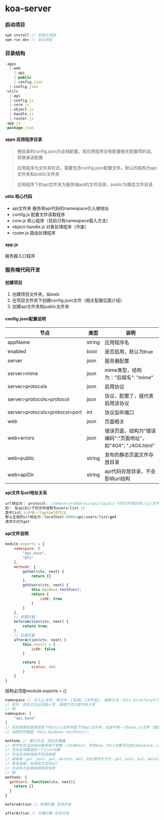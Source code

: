 # koa-server

### 启动项目

``` javascript
npm install // 初始化项目
npm run dev // 启动项目
```

### 目录结构

``` javascript
-apps
  |-web 
    |-api 
    |-public 
    |-config.json 
  |-config.json 
-utils 
  |-api 
  |-config.js 
  |-core.js 
  |-object.js
  |-handle.js 
  |-router.js 
-app.js 
-package.json
```

#### apps 应用程序目录

> <p>根目录的config.json为全局配置，若应用程序没有配置相关配置项的话，将继承该配置</p>
> <p>应用程序为文件夹形式，需要包含config.json配置文件。默认的结构为api文件夹和public文件夹</p>
> <p>应用程序下的api文件夹为服务端api的文件目录，public为静态文件目录</p>

#### utils 核心代码

* api文件夹 服务带api代码的namespace引入根地址
* config.js 配置文件读取程序
* core.js 核心程序（目前只有namespace载入方法）
* object-handle.js 对象处理程序（作废）
* router.js 路由处理程序

#### app.js

服务器入口程序

### 服务端代码开发

#### 创建项目

1. 创建项目文件夹，如web
2. 在项目文件夹下创建config.json文件（相关配置后面介绍）
3. 创建api文件夹和public文件夹

#### config.json配置说明

| 节点                           | 类型   | 说明                                                 |
|--------------------------------|--------|------------------------------------------------------|
| appName                        | string | 应用程序名                                            |
| enabled                        | bool   | 是否启用，默认为true                                    |
| server                         | json   | 服务器配置                                            |
| server>mime                    | json   | mime类型，结构为："后缀名": "mime"                       |
| server>protocols               | json   | 启用协议                                              |
| server>protocols>protocol      | json   | 协议，配置了，就代表启用该协议                             |
| server>protocols>protocol>port | int    | 协议监听端口                                           |
| web                            | json   | 页面相关                                              |
| web>errors                     | json   | 错误页面，结构为"错误编码":"页面地址"，如"404": "./404.html" |
| web>public                     | string | 发布的静态页面文件存放目录                               |
| web>apiDir                     | string | api代码存放目录，不会影响url结构                          |

#### api文件与url地址关系

``` javascript
url地址为： protocol: //webserverAddress/api/{apiDir下的文件或目录}/{js文件中的方法名}
如： 在apiDir下的文件结构为users/list.js
其中list.js中有一个getGet的方法
那么生成的url地址为：localhost:8000/api/users/list/get
请求方式为get
```

#### api文件说明

``` javascript
module.exports = {
    namespace: [
        "api.base",
        "@fs"
    ],
    methods: {
        getGet(ctx, next) {
            return {}
        },
        getUsers(ctx, next) {
            this.ApiBase.testFun();
            return {
                isOK: true
            }
        }
    },
    // 前置拦截
    beforeAction(ctx, next) {
        return true;
    },
    // 后置拦截
    afterAction(ctx, next) {
        this.result = {
            isOK: false
        }

        return {
            status: 404
        }
    }
}
```

结构必须是module.exports = {}

``` javascript
namespace // 引入js文件，格式为：{目录}.{文件名}, 调用方法：this.DirectoryFilename.customFunction()
// 其中：命名方式必须是小写，调用方式为首字母大写
// 例
namespace: [
    "api.base"
]
// 实际调用的是根目录下的utils文件夹底下的api文件夹，在其中有一个base.js文件（里面有一个testFunc方法）
// 调用的时候是：this.ApiBase.testFunc();
```

``` javascript
methods // 接口方法，将向外暴露
// 其中的方法会自动接受两个参数：ctx和next，参考koa，this对象将包含namespace、context和next
// 方法必须要返回一个json对象
// 方法包含前缀或不包含前缀
// 前缀有：get、post、put、delete、del，对应请求方式为：get、post、put、delete、del
// 若无前缀，则请求方式为all
// 方法名为去除前缀后的名称
// 例
methods: {
  getUsers: function(ctx, next){
    return {}
  }
}
```
```javascript
beforeAction // 前置拦截 还未开发
```
```javascript
afterAction // 后置拦截 还未开发
```